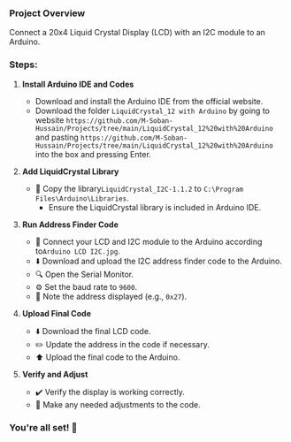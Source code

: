 ### Project Overview
Connect a 20x4 Liquid Crystal Display (LCD) with an I2C module to an Arduino.

### Steps:

1. **Install Arduino IDE and Codes**
   - Download and install the Arduino IDE from the official website.
   - Download the folder `LiquidCrystal_12 with Arduino` by going to website `https://github.com/M-Soban-Hussain/Projects/tree/main/LiquidCrystal_12%20with%20Arduino` and pasting `https://github.com/M-Soban-Hussain/Projects/tree/main/LiquidCrystal_12%20with%20Arduino` into the box and pressing Enter.

2. **Add LiquidCrystal Library**
   - 📁 Copy the library`LiquidCrystal_I2C-1.1.2` to `C:\Program Files\Arduino\Libraries`.
     - Ensure the LiquidCrystal library is included in Arduino IDE.

3. **Run Address Finder Code**
   - 🔌 Connect your LCD and I2C module to the Arduino according to`Arduino LCD I2C.jpg`.
   - ⬇️ Download and upload the I2C address finder code to the Arduino.
   - 🔍 Open the Serial Monitor.
   - ⚙️ Set the baud rate to `9600`.
   - 📝 Note the address displayed (e.g., `0x27`).

4. **Upload Final Code**
   - ⬇️ Download the final LCD code.
   - ✏️ Update the address in the code if necessary.
   - ⬆️ Upload the final code to the Arduino.

5. **Verify and Adjust**
   - ✔️ Verify the display is working correctly.
   - 🔄 Make any needed adjustments to the code.

### You're all set! 🎉
